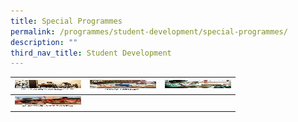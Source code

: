 ```yaml
---
title: Special Programmes
permalink: /programmes/student-development/special-programmes/
description: ""
third_nav_title: Student Development
---
```

<table>
<thead>
  <tr>
    <th><a href="/programmes/student-development/special-programmes/bi-cultural-programme/" target="_blank" rel="noopener noreferrer"><img src="/images/bi-culturual-programme-square1.jpg" alt="BICULTURAL EDUCATION PROGRAMME" width="106" height="17"></a></th>
    <th><a href="/programmes/student-development/special-programmes/malay-special-programme/" target="_blank" rel="noopener noreferrer"><img src="/images/msp-square1.jpg" alt="MALAY (SPECIAL PROGRAMME)" width="106" height="17"></a></th>
    <th><a href="/programmes/student-development/special-programmes/music-special-programme-enhanced-music-programme/" target="_blank" rel="noopener noreferrer"><img src="/images/mep-square1.jpg" alt="MUSIC SPECIAL PROGRAMME & ENHANCED MUSIC PROGRAMME" width="106" height="17"></a></th>
</tr>
</thead>
		 <td><a href="/special-programmes/Chinese-Language-Elective-Programme/" target="_blank" rel="noopener noreferrer"><img src="/images/clep-square1.jpg" alt="CHINESE LANGUAGE ELECTIVE PROGRAMME" width="106" height="17"></a></td>
<td></td>
<td></td>

</table>